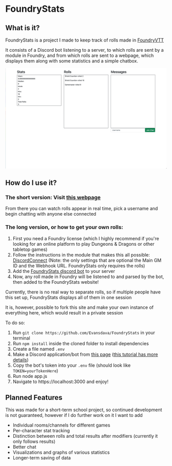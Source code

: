 # FoundryStats

## What is it?
FoundryStats is a project I made to keep track of rolls made in [FoundryVTT](https://foundryvtt.com/)

It consists of a Discord bot listening to a server, to which rolls are sent by a module in Foundry, and from which rolls are sent to a webpage, which displays them along with some statistics and a simple chatbox.

![Image of website](./Webpage.png)

## How do I use it?
### The short version: Visit [this webpage](https://foundrystats-de.herokuapp.com/)
From there you can watch rolls appear in real time, pick a username and begin chatting with anyone else connected

### The long version, or how to get your own rolls:
1. First you need a Foundry license (which I highly recommend if you're looking for an online platform to play Dungeons & Dragons or other tabletop games)
2. Follow the instructions in the module that makes this all possible: [DiscordConnect](https://github.com/caoranach/DiscordConnect) (Note: the only settings that are optional the Main GM ID and the Webhook URL. FoundryStats only requires the rolls)
3. Add the [FoundryStats discord bot](https://discord.com/api/oauth2/authorize?client_id=898341283783909376&permissions=67584&scope=bot) to your server
4. Now, any roll made in Foundry will be listened to and parsed by the bot, then added to the FoundryStats website!

Currently, there is no real way to separate rolls, so if multiple people have this set up, FoundryStats displays all of them in one session

It is, however, possible to fork this site and make your own instance of everything here, which would result in a private session

To do so:
1. Run `git clone https://github.com/Evansdava/FoundryStats` in your terminal
2. Run `npm install` inside the cloned folder to install dependencies
3. Create a file named `.env`
4. Make a Discord application/bot from [this page](https://discord.com/developers) ([this tutorial has more details](https://www.sitepoint.com/discord-bot-node-js/))
5. Copy the bot's token into your `.env` file (should look like `TOKEN=yourTokenHere`)
6. Run node app.js
7. Navigate to https://localhost:3000 and enjoy!

## Planned Features
This was made for a short-term school project, so continued development is not guaranteed, however if I do further work on it I want to add
* Individual rooms/channels for different games
* Per-character stat tracking
* Distinction between rolls and total results after modifiers (currently it only follows results)
* Better chat
* Visualizations and graphs of various statistics
* Longer-term saving of data